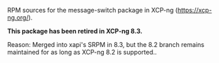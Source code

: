 RPM sources for the message-switch package in XCP-ng (https://xcp-ng.org/).

**This package has been retired in XCP-ng 8.3.**

Reason: Merged into xapi's SRPM in 8.3, but the 8.2 branch remains maintained for as long as XCP-ng 8.2 is supported..
